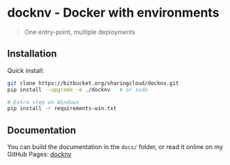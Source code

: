# docknv - Docker with environments

> One entry-point, multiple deployments

## Installation

Quick install:

```bash
git clone https://bitbucket.org/sharingcloud/docknv.git
pip install --upgrade -e ./docknv   # or sudo

# Extra step on Windows
pip install -r requirements-win.txt
```

## Documentation

You can build the documentation in the `docs/` folder, or read
it online on my GitHub Pages: [docknv](https://srynetix.github.io/docknv/)
